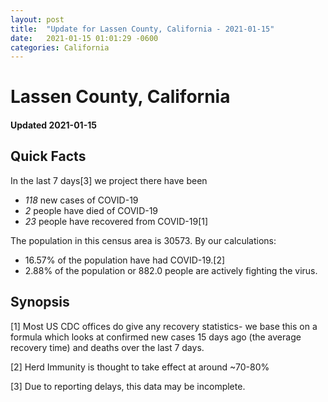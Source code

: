 ```yaml
---
layout: post
title:  "Update for Lassen County, California - 2021-01-15"
date:   2021-01-15 01:01:29 -0600
categories: California
---
```


# Lassen County, California
#### Updated 2021-01-15

## Quick Facts

In the last 7 days[3] we project there have been
- *118* new cases of COVID-19
- *2* people have died of COVID-19
- *23* people have recovered from COVID-19[1]

The population in this census area is 30573. By our calculations:
- 16.57% of the population have had COVID-19.[2]
- 2.88% of the population or 882.0 people are actively fighting the virus.

## Synopsis




[1] Most US CDC offices do give any recovery statistics- we base this on a formula which looks at confirmed new cases
15 days ago (the average recovery time) and deaths over the last 7 days.

[2] Herd Immunity is thought to take effect at around ~70-80%

[3] Due to reporting delays, this data may be incomplete.
 
    